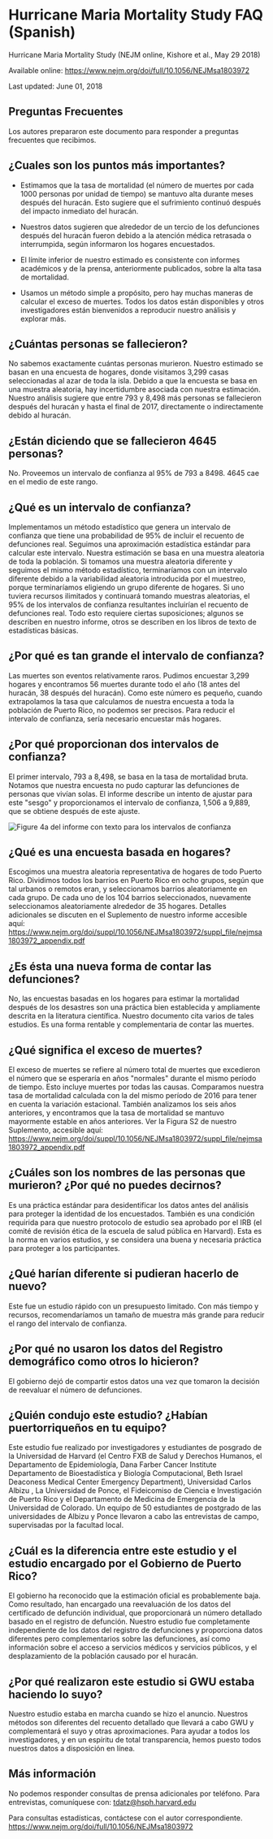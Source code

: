 Hurricane Maria Mortality Study FAQ (Spanish)
================

Hurricane Maria Mortality Study (NEJM online, Kishore et al., May 29 2018)

Available online: <https://www.nejm.org/doi/full/10.1056/NEJMsa1803972>

Last updated: June 01, 2018

Preguntas Frecuentes
--------------------

Los autores prepararon este documento para responder a preguntas frecuentes que recibimos.

¿Cuales son los puntos más importantes?
---------------------------------------

-   Estimamos que la tasa de mortalidad (el número de muertes por cada 1000 personas por unidad de tiempo) se mantuvo alta durante meses después del huracán. Esto sugiere que el sufrimiento continuó después del impacto inmediato del huracán.

-   Nuestros datos sugieren que alrededor de un tercio de los defunciones después del huracán fueron debido a la atención médica retrasada o interrumpida, según informaron los hogares encuestados.

-   El límite inferior de nuestro estimado es consistente con informes académicos y de la prensa, anteriormente publicados, sobre la alta tasa de mortalidad.

-   Usamos un método simple a propósito, pero hay muchas maneras de calcular el exceso de muertes. Todos los datos están disponibles y otros investigadores están bienvenidos a reproducir nuestro análisis y explorar más.

¿Cuántas personas se fallecieron?
---------------------------------

No sabemos exactamente cuántas personas murieron. Nuestro estimado se basan en una encuesta de hogares, donde visitamos 3,299 casas seleccionadas al azar de toda la isla. Debido a que la encuesta se basa en una muestra aleatoria, hay incertidumbre asociada con nuestra estimación. Nuestro análisis sugiere que entre 793 y 8,498 más personas se fallecieron después del huracán y hasta el final de 2017, directamente o indirectamente debido al huracán.

¿Están diciendo que se fallecieron 4645 personas?
-------------------------------------------------

No. Proveemos un intervalo de confianza al 95% de 793 a 8498. 4645 cae en el medio de este rango.

¿Qué es un intervalo de confianza?
----------------------------------

Implementamos un método estadístico que genera un intervalo de confianza que tiene una probabilidad de 95% de incluir el recuento de defunciones real. Seguimos una aproximación estadística estándar para calcular este intervalo. Nuestra estimación se basa en una muestra aleatoria de toda la población. Si tomamos una muestra aleatoria diferente y seguimos el mismo método estadístico, terminaríamos con un intervalo diferente debido a la variabilidad aleatoria introducida por el muestreo, porque terminaríamos eligiendo un grupo diferente de hogares. Si uno tuviera recursos ilimitados y continuará tomando muestras aleatorias, el 95% de los intervalos de confianza resultantes incluirían el recuento de defunciones real. Todo esto requiere ciertas suposiciones; algunos se describen en nuestro informe, otros se describen en los libros de texto de estadísticas básicas.

¿Por qué es tan grande el intervalo de confianza?
-------------------------------------------------

Las muertes son eventos relativamente raros. Pudimos encuestar 3,299 hogares y encontramos 56 muertes durante todo el año (18 antes del huracán, 38 después del huracán). Como este número es pequeño, cuando extrapolamos la tasa que calculamos de nuestra encuesta a toda la población de Puerto Rico, no podemos ser precisos. Para reducir el intervalo de confianza, sería necesario encuestar más hogares.

¿Por qué proporcionan dos intervalos de confianza?
--------------------------------------------------

El primer intervalo, 793 a 8,498, se basa en la tasa de mortalidad bruta. Notamos que nuestra encuesta no pudo capturar las defunciones de personas que vivían solas. El informe describe un intento de ajustar para este "sesgo" y proporcionamos el intervalo de confianza, 1,506 a 9,889, que se obtiene después de este ajuste.

![Figure 4a del informe con texto para los intervalos de confianza](../misc/faq_fig.png)

¿Qué es una encuesta basada en hogares?
---------------------------------------

Escogimos una muestra aleatoria representativa de hogares de todo Puerto Rico. Dividimos todos los barrios en Puerto Rico en ocho grupos, según que tal urbanos o remotos eran, y seleccionamos barrios aleatoriamente en cada grupo. De cada uno de los 104 barrios seleccionados, nuevamente seleccionamos aleatoriamente alrededor de 35 hogares. Detalles adicionales se discuten en el Suplemento de nuestro informe accesible aquí: <https://www.nejm.org/doi/suppl/10.1056/NEJMsa1803972/suppl_file/nejmsa1803972_appendix.pdf>

¿Es ésta una nueva forma de contar las defunciones?
---------------------------------------------------

No, las encuestas basadas en los hogares para estimar la mortalidad después de los desastres son una práctica bien establecida y ampliamente descrita en la literatura científica. Nuestro documento cita varios de tales estudios. Es una forma rentable y complementaria de contar las muertes.

¿Qué significa el exceso de muertes?
------------------------------------

El exceso de muertes se refiere al número total de muertes que excedieron el número que se esperaría en años "normales" durante el mismo período de tiempo. Esto incluye muertes por todas las causas. Comparamos nuestra tasa de mortalidad calculada con la del mismo período de 2016 para tener en cuenta la variación estacional. También analizamos los seis años anteriores, y encontramos que la tasa de mortalidad se mantuvo mayormente estable en años anteriores. Ver la Figura S2 de nuestro Suplemento, accesible aquí: <https://www.nejm.org/doi/suppl/10.1056/NEJMsa1803972/suppl_file/nejmsa1803972_appendix.pdf>

¿Cuáles son los nombres de las personas que murieron? ¿Por qué no puedes decirnos?
----------------------------------------------------------------------------------

Es una práctica estándar para desidentificar los datos antes del análisis para proteger la identidad de los encuestados. También es una condición requirida para que nuestro protocolo de estudio sea aprobado por el IRB (el comité de revisión ética de la escuela de salud pública en Harvard). Esta es la norma en varios estudios, y se considera una buena y necesaria práctica para proteger a los participantes.

¿Qué harían diferente si pudieran hacerlo de nuevo?
---------------------------------------------------

Este fue un estudio rápido con un presupuesto limitado. Con más tiempo y recursos, recomendaríamos un tamaño de muestra más grande para reducir el rango del intervalo de confianza.

¿Por qué no usaron los datos del Registro demográfico como otros lo hicieron?
-----------------------------------------------------------------------------

El gobierno dejó de compartir estos datos una vez que tomaron la decisión de reevaluar el número de defunciones.

¿Quién condujo este estudio? ¿Habían puertorriqueños en tu equipo?
------------------------------------------------------------------

Este estudio fue realizado por investigadores y estudiantes de posgrado de la Universidad de Harvard (el Centro FXB de Salud y Derechos Humanos, el Departamento de Epidemiología, Dana Farber Cancer Institute Departamento de Bioestadística y Biología Computacional, Beth Israel Deaconess Medical Center Emergency Department), Universidad Carlos Albizu , La Universidad de Ponce, el Fideicomiso de Ciencia e Investigación de Puerto Rico y el Departamento de Medicina de Emergencia de la Universidad de Colorado. Un equipo de 50 estudiantes de postgrado de las universidades de Albizu y Ponce llevaron a cabo las entrevistas de campo, supervisadas por la facultad local.

¿Cuál es la diferencia entre este estudio y el estudio encargado por el Gobierno de Puerto Rico?
------------------------------------------------------------------------------------------------

El gobierno ha reconocido que la estimación oficial es probablemente baja. Como resultado, han encargado una reevaluación de los datos del certificado de defunción individual, que proporcionará un número detallado basado en el registro de defunción. Nuestro estudio fue completamente independiente de los datos del registro de defunciones y proporciona datos diferentes pero complementarios sobre las defunciones, así como información sobre el acceso a servicios médicos y servicios públicos, y el desplazamiento de la población causado por el huracán.

¿Por qué realizaron este estudio si GWU estaba haciendo lo suyo?
----------------------------------------------------------------

Nuestro estudio estaba en marcha cuando se hizo el anuncio. Nuestros métodos son diferentes del recuento detallado que llevará a cabo GWU y complementará el suyo y otras aproximaciones. Para ayudar a todos los investigadores, y en un espíritu de total transparencia, hemos puesto todos nuestros datos a disposición en línea.

Más información
---------------

No podemos responder consultas de prensa adicionales por teléfono. Para entrevistas, comuníquese con: <tdatz@hsph.harvard.edu>

Para consultas estadísticas, contáctese con el autor correspondiente. <https://www.nejm.org/doi/full/10.1056/NEJMsa1803972>
